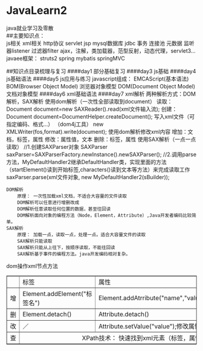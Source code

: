 # JavaLearn2
java就业学习及零散<br>
##主要知识点：<br>
	js相关
	xml相关
	http协议
	servlet
	jsp
	mysql数据库
	jdbc
	事务
	连接池
	元数据
	监听器listener
	过滤器filter
	ajax，注解，类加载器，范型反射，动态代理，servlet3...
	javaee框架：
		struts2
		spring
		mybatis
		springMVC
	
	
	
	
##知识点目录梳理与复习
####day1	部分基础复习
####day3	js基础
####day4	js基础语法
####day5	js应用与练习
	javascript组成：
		EMCAScript(基本语法)
		BOM(Browser Object Model)	浏览器对象模型
		DOM(Document Object Model)文档对象模型
####day6	xml基础语法
####day7	xml解析
	两种解析方式：DOM解析，SAX解析
	使用dom解析（一次性全部读取到document）
		读取：Document document=new SAXReader().read(xml文件输入流);
		创建：Document document=DocumentHelper.createDocument();
	写入xml文件（可指定编码、格式...）	（dom4j工具）
		new XMLWriter(fos,format).write(document);
	使用dom解析修改xml内容
		增加：文档，标签，属性
		修改：属性值，文本
		删除：标签，属性
	使用SAX解析（一点一点读取）
		//1.创建SAXParser对象
		SAXParser saxParser=SAXParserFactory.newInstance().newSAXParser();
		//2.调用parse方法，MyDefaultHandler2继承DefaultHandler类，实现里面的方法（startElement()读到开始标签,characters()读到文本等方法）来完成读取工作
		saxParser.parse(xml文件对象, new MyDefaultHandler2(sBuilder));

	DOM解析	
		原理： 一次性加载xml文档，不适合大容量的文件读取
		DOM解析可以任意进行增删改成
		DOM解析任意读取任何位置的数据，甚至往回读
		DOM解析面向对象的编程方法（Node，Element，Attribute）,Java开发者编码比较简单。
	SAX解析
		原理： 加载一点，读取一点，处理一点。适合大容量文件的读取
		SAX解析只能读取
		SAX解析只能从上往下，按顺序读取，不能往回读
		SAX解析基于事件的编程方法。java开发编码相对复杂。
dom操作xml节点方法
<table border=1 width='100%'>
	<tr>
		<td width='7%'></td>
		<td>标签</td>
		<td>属性</td>
		<td>文本</td>
	</tr>
	<tr>
		<td align='center'>增</td>
		<td>Element.addElement("标签名")</td>
		<td>Element.addAtrribute("name","value")</td>
		<td>／</td>
	</tr>
	<tr>
		<td align='center'>删</td>
		<td>Element.detach()</td>
		<td>Attribute.detach()</td>
		<td>／</td>
	</tr>
	<tr>
		<td align='center'>改</td>
		<td>／</td>
		<td>Attribute.setValue("value");修改属性值</td>
		<td>Element.setText("value")</td>
	</tr>
	<tr>
		<td align='center'>查</td>
		<td colspan='3' align='center'>XPath技术： 快速找到xml元素（标签，属性，文本）</td>
	</tr>
</table>

		
		